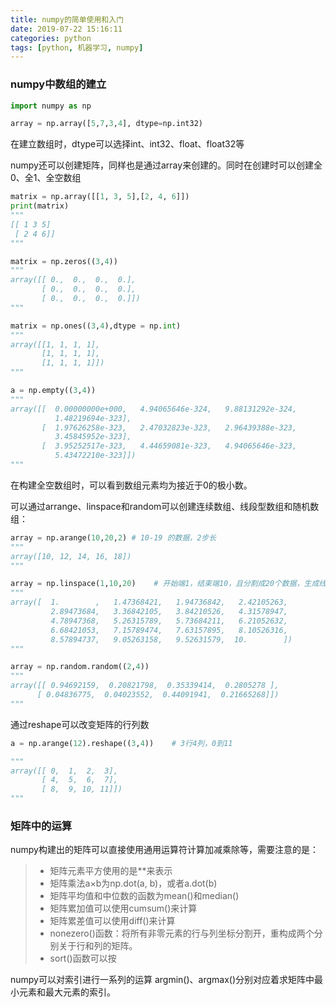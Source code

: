 ```yaml
---
title: numpy的简单使用和入门
date: 2019-07-22 15:16:11
categories: python
tags: [python, 机器学习, numpy]
---
```


### numpy中数组的建立
```python
import numpy as np

array = np.array([5,7,3,4], dtype=np.int32)
```
在建立数组时，dtype可以选择int、int32、float、float32等

numpy还可以创建矩阵，同样也是通过array来创建的。同时在创建时可以创建全0、全1、全空数组
```python
matrix = np.array([[1, 3, 5],[2, 4, 6]])
print(matrix)
"""
[[ 1 3 5]
 [ 2 4 6]]
"""

matrix = np.zeros((3,4))
"""
array([[ 0.,  0.,  0.,  0.],
       [ 0.,  0.,  0.,  0.],
       [ 0.,  0.,  0.,  0.]])
"""

matrix = np.ones((3,4),dtype = np.int)
"""
array([[1, 1, 1, 1],
       [1, 1, 1, 1],
       [1, 1, 1, 1]])
"""

a = np.empty((3,4))
"""
array([[  0.00000000e+000,   4.94065646e-324,   9.88131292e-324,
          1.48219694e-323],
       [  1.97626258e-323,   2.47032823e-323,   2.96439388e-323,
          3.45845952e-323],
       [  3.95252517e-323,   4.44659081e-323,   4.94065646e-323,
          5.43472210e-323]])
"""
```
在构建全空数组时，可以看到数组元素均为接近于0的极小数。

可以通过arrange、linspace和random可以创建连续数组、线段型数组和随机数组：
```python
array = np.arange(10,20,2) # 10-19 的数据，2步长
"""
array([10, 12, 14, 16, 18])
"""

array = np.linspace(1,10,20)    # 开始端1，结束端10，且分割成20个数据，生成线段
"""
array([  1.        ,   1.47368421,   1.94736842,   2.42105263,
         2.89473684,   3.36842105,   3.84210526,   4.31578947,
         4.78947368,   5.26315789,   5.73684211,   6.21052632,
         6.68421053,   7.15789474,   7.63157895,   8.10526316,
         8.57894737,   9.05263158,   9.52631579,  10.        ])
"""

array = np.random.random((2,4))
"""
array([[ 0.94692159,  0.20821798,  0.35339414,  0.2805278 ],
      [ 0.04836775,  0.04023552,  0.44091941,  0.21665268]])
"""
```
通过reshape可以改变矩阵的行列数
```python
a = np.arange(12).reshape((3,4))    # 3行4列，0到11

"""
array([[ 0,  1,  2,  3],
       [ 4,  5,  6,  7],
       [ 8,  9, 10, 11]])
"""
```

### 矩阵中的运算
numpy构建出的矩阵可以直接使用通用运算符计算加减乘除等，需要注意的是：
> * 矩阵元素平方使用的是\*\*来表示
> * 矩阵乘法a×b为np.dot(a, b)，或者a.dot(b)
> * 矩阵平均值和中位数的函数为mean()和median()
> * 矩阵累加值可以使用cumsum()来计算
> * 矩阵累差值可以使用diff()来计算
> * nonezero()函数：将所有非零元素的行与列坐标分割开，重构成两个分别关于行和列的矩阵。
> * sort()函数可以按

numpy可以对索引进行一系列的运算
argmin()、argmax()分别对应着求矩阵中最小元素和最大元素的索引。